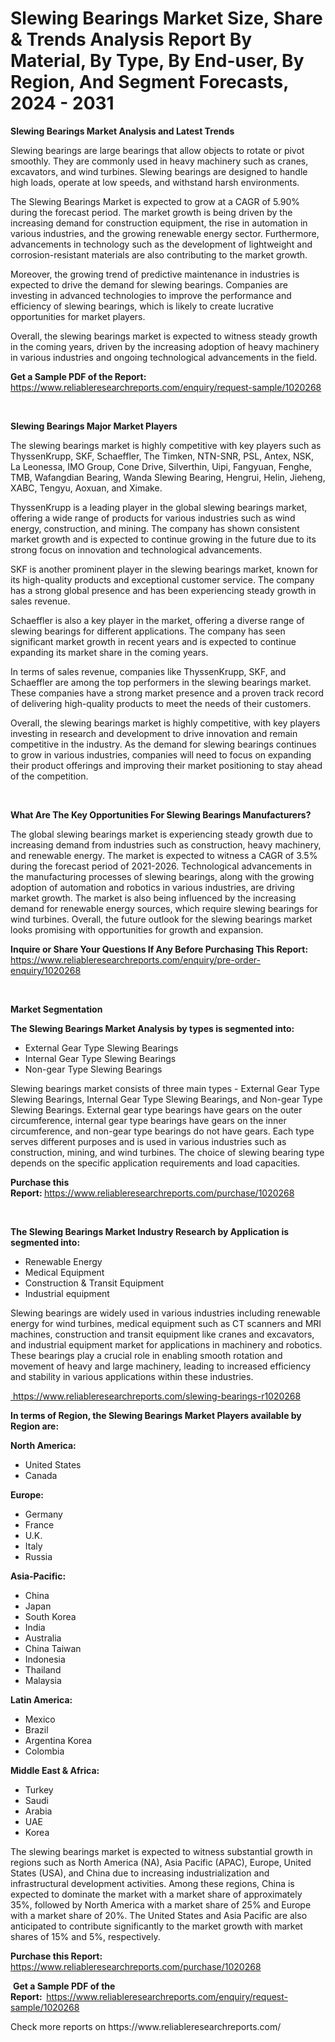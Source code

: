 <p><h1>Slewing Bearings Market Size, Share & Trends Analysis Report By Material, By Type, By End-user, By Region, And Segment Forecasts, 2024 - 2031</h1></p><p><strong>Slewing Bearings Market Analysis and Latest Trends</strong></p>
<p><p>Slewing bearings are large bearings that allow objects to rotate or pivot smoothly. They are commonly used in heavy machinery such as cranes, excavators, and wind turbines. Slewing bearings are designed to handle high loads, operate at low speeds, and withstand harsh environments.</p><p>The Slewing Bearings Market is expected to grow at a CAGR of 5.90% during the forecast period. The market growth is being driven by the increasing demand for construction equipment, the rise in automation in various industries, and the growing renewable energy sector. Furthermore, advancements in technology such as the development of lightweight and corrosion-resistant materials are also contributing to the market growth.</p><p>Moreover, the growing trend of predictive maintenance in industries is expected to drive the demand for slewing bearings. Companies are investing in advanced technologies to improve the performance and efficiency of slewing bearings, which is likely to create lucrative opportunities for market players.</p><p>Overall, the slewing bearings market is expected to witness steady growth in the coming years, driven by the increasing adoption of heavy machinery in various industries and ongoing technological advancements in the field.</p></p>
<p><strong>Get a Sample PDF of the Report:&nbsp;</strong> <a href="https://www.reliableresearchreports.com/enquiry/request-sample/1020268">https://www.reliableresearchreports.com/enquiry/request-sample/1020268</a></p>
<p>&nbsp;</p>
<p><strong>Slewing Bearings Major Market Players</strong></p>
<p><p>The slewing bearings market is highly competitive with key players such as ThyssenKrupp, SKF, Schaeffler, The Timken, NTN-SNR, PSL, Antex, NSK, La Leonessa, IMO Group, Cone Drive, Silverthin, Uipi, Fangyuan, Fenghe, TMB, Wafangdian Bearing, Wanda Slewing Bearing, Hengrui, Helin, Jieheng, XABC, Tengyu, Aoxuan, and Ximake.</p><p>ThyssenKrupp is a leading player in the global slewing bearings market, offering a wide range of products for various industries such as wind energy, construction, and mining. The company has shown consistent market growth and is expected to continue growing in the future due to its strong focus on innovation and technological advancements.</p><p>SKF is another prominent player in the slewing bearings market, known for its high-quality products and exceptional customer service. The company has a strong global presence and has been experiencing steady growth in sales revenue.</p><p>Schaeffler is also a key player in the market, offering a diverse range of slewing bearings for different applications. The company has seen significant market growth in recent years and is expected to continue expanding its market share in the coming years.</p><p>In terms of sales revenue, companies like ThyssenKrupp, SKF, and Schaeffler are among the top performers in the slewing bearings market. These companies have a strong market presence and a proven track record of delivering high-quality products to meet the needs of their customers.</p><p>Overall, the slewing bearings market is highly competitive, with key players investing in research and development to drive innovation and remain competitive in the industry. As the demand for slewing bearings continues to grow in various industries, companies will need to focus on expanding their product offerings and improving their market positioning to stay ahead of the competition.</p></p>
<p>&nbsp;</p>
<p><strong>What Are The Key Opportunities For Slewing Bearings Manufacturers?</strong></p>
<p><p>The global slewing bearings market is experiencing steady growth due to increasing demand from industries such as construction, heavy machinery, and renewable energy. The market is expected to witness a CAGR of 3.5% during the forecast period of 2021-2026. Technological advancements in the manufacturing processes of slewing bearings, along with the growing adoption of automation and robotics in various industries, are driving market growth. The market is also being influenced by the increasing demand for renewable energy sources, which require slewing bearings for wind turbines. Overall, the future outlook for the slewing bearings market looks promising with opportunities for growth and expansion.</p></p>
<p><strong>Inquire or Share Your Questions If Any Before Purchasing This Report:</strong> <a href="https://www.reliableresearchreports.com/enquiry/pre-order-enquiry/1020268">https://www.reliableresearchreports.com/enquiry/pre-order-enquiry/1020268</a></p>
<p>&nbsp;</p>
<p><strong>Market Segmentation</strong></p>
<p><strong>The Slewing Bearings Market Analysis by types is segmented into:</strong></p>
<p><ul><li>External Gear Type Slewing Bearings</li><li>Internal Gear Type Slewing Bearings</li><li>Non-gear Type Slewing Bearings</li></ul></p>
<p><p>Slewing bearings market consists of three main types - External Gear Type Slewing Bearings, Internal Gear Type Slewing Bearings, and Non-gear Type Slewing Bearings. External gear type bearings have gears on the outer circumference, internal gear type bearings have gears on the inner circumference, and non-gear type bearings do not have gears. Each type serves different purposes and is used in various industries such as construction, mining, and wind turbines. The choice of slewing bearing type depends on the specific application requirements and load capacities.</p></p>
<p><strong>Purchase this Report:&nbsp;</strong><a href="https://www.reliableresearchreports.com/purchase/1020268">https://www.reliableresearchreports.com/purchase/1020268</a></p>
<p>&nbsp;</p>
<p><strong>The Slewing Bearings Market Industry Research by Application is segmented into:</strong></p>
<p><ul><li>Renewable Energy</li><li>Medical Equipment</li><li>Construction & Transit Equipment</li><li>Industrial equipment</li></ul></p>
<p><p>Slewing bearings are widely used in various industries including renewable energy for wind turbines, medical equipment such as CT scanners and MRI machines, construction and transit equipment like cranes and excavators, and industrial equipment market for applications in machinery and robotics. These bearings play a crucial role in enabling smooth rotation and movement of heavy and large machinery, leading to increased efficiency and stability in various applications within these industries.</p></p>
<p><a href="https://www.reliableresearchreports.com/slewing-bearings-r1020268">&nbsp;https://www.reliableresearchreports.com/slewing-bearings-r1020268</a></p>
<p><strong>In terms of Region, the Slewing Bearings Market Players available by Region are:</strong></p>
<p>
    <p> <strong> North America: </strong>
        <ul>
            <li>United States</li>
            <li>Canada</li>
        </ul>
        </p> 
    <p> <strong> Europe: </strong>
        <ul>
            <li>Germany</li>
            <li>France</li>
            <li>U.K.</li>
            <li>Italy</li>
            <li>Russia</li>
        </ul>
        </p> 
    <p> <strong> Asia-Pacific: </strong>
        <ul>
            <li>China</li>
            <li>Japan</li>
            <li>South Korea</li>
            <li>India</li>
            <li>Australia</li>
            <li>China Taiwan</li>
            <li>Indonesia</li>
            <li>Thailand</li>
            <li>Malaysia</li>
        </ul>
        </p> 
    <p> <strong> Latin America: </strong>
        <ul>
            <li>Mexico</li>
            <li>Brazil</li>
            <li>Argentina Korea</li>
            <li>Colombia</li>
        </ul>
        </p> 
    <p> <strong> Middle East & Africa: </strong>
        <ul>
            <li>Turkey</li>
            <li>Saudi</li>
            <li>Arabia</li>
            <li>UAE</li>
            <li>Korea</li>
        </ul>
    </p>
    </p>
<p><p>The slewing bearings market is expected to witness substantial growth in regions such as North America (NA), Asia Pacific (APAC), Europe, United States (USA), and China due to increasing industrialization and infrastructural development activities. Among these regions, China is expected to dominate the market with a market share of approximately 35%, followed by North America with a market share of 25% and Europe with a market share of 20%. The United States and Asia Pacific are also anticipated to contribute significantly to the market growth with market shares of 15% and 5%, respectively.</p></p>
<p><strong>Purchase this Report: </strong><a href="https://www.reliableresearchreports.com/purchase/1020268">https://www.reliableresearchreports.com/purchase/1020268</a></p>
<p>&nbsp;<strong>Get a Sample PDF of the Report:&nbsp;&nbsp;</strong><a href="https://www.reliableresearchreports.com/enquiry/request-sample/1020268">https://www.reliableresearchreports.com/enquiry/request-sample/1020268</a></p>
<p><strong></strong></p>
<p>Check more reports on https://www.reliableresearchreports.com/</p>